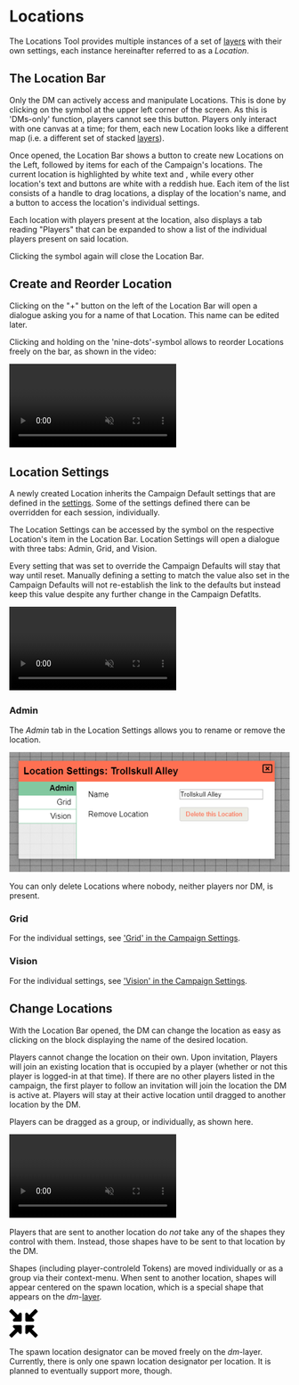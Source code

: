 # Locations

The Locations Tool provides multiple instances of a set of [layers](/docs/dm/layers/) with their own settings, each instance hereinafter referred to as a *Location*.

## The Location Bar
Only the DM can actively access and manipulate Locations.
This is done by clicking on the <font-awesome :icon="['far', 'compass']"/> symbol at the upper left corner of the screen.
As this is 'DMs-only' function, players cannot see this button.
Players only interact with one canvas at a time; for them, each new Location looks like a different map (i.e. a different set of stacked [layers](/docs/dm/layers/)).

Once opened, the Location Bar shows a button to create new Locations on the Left, followed by items for each of the Campaign's locations.
The current location is highlighted by white text and <font-awesome :icon="['fas', 'cog']"/>, while every other location's text and buttons are white with a reddish hue.
Each item of the list consists of a handle to drag locations, a display of the location's name, and a <font-awesome :icon="['fas', 'cog']"/> button to access the location's individual settings.

Each location with players present at the location, also displays a tab reading "Players" that can be expanded to show a list of the individual players present on said location.

Clicking the <font-awesome :icon="['far', 'compass']"/> symbol again will close the Location Bar.

## Create and Reorder Location
Clicking on the "+" button on the left of the Location Bar will open a dialogue asking you for a name of that Location.
This name can be edited later.

Clicking and holding on the 'nine-dots'-symbol allows to reorder Locations freely on the bar, as shown in the video:

<video autoplay loop muted style="max-width: 750px;">
   <source src="/assets/0.20.0/location-rearrange.webm" type="video/webm">
   <source src="/assets/0.20.0/location-rearrange.mp4" type="video/mp4">
</video>

## Location Settings
A newly created Location inherits the Campaign Default settings that are defined in the [settings](/docs/dm/settings/).
Some of the settings defined there can be overridden for each session, individually.

The Location Settings can be accessed by the <font-awesome :icon="['fas', 'cog']"/> symbol on the respective Location's item in the Location Bar.
Location Settings will open a dialogue with three tabs: Admin, Grid, and Vision.

Every setting that was set to override the Campaign Defaults will stay that way until reset.
Manually defining a setting to match the value also set in the Campaign Defaults will not re-establish the link to the defaults but instead keep this value despite any further change in the Campaign Defatlts.

<video autoplay loop muted style="max-width: 750px;">
   <source src="/assets/0.20.0/settings.webm" type="video/webm">
   <source src="/assets/0.20.0/settings.mp4" type="video/mp4">
</video>

### Admin
The *Admin* tab in the Location Settings allows you to rename or remove the location.

![](~/../blog/2020-05-10-release-0.20.0/rename-location.png)

You can only delete Locations where nobody, neither players nor DM, is present.

### Grid
For the individual settings, see ['Grid' in the Campaign Settings](/docs/dm/settings/#grid).  

### Vision
For the individual settings, see ['Vision' in the Campaign Settings](/docs/dm/settings/#vision).

## Change Locations
With the Location Bar opened, the DM can change the location as easy as clicking on the block displaying the name of the desired location.

Players cannot change the location on their own.
Upon invitation, Players will join an existing location that is occupied by a player (whether or not this player is logged-in at that time).
If there are no other players listed in the campaign, the first player to follow an invitation will join the location the DM is active at.
Players will stay at their active location until dragged to another location by the DM.

Players can be dragged as a group, or individually, as shown here.

<video autoplay loop muted style="max-width: 750px;">
   <source src="/assets/0.20.0/location-move.webm" type="video/webm">
   <source src="/assets/0.20.0/location-move.mp4" type="video/mp4">
</video>

Players that are sent to another location do *not* take any of the shapes they control with them.
Instead, those shapes have to be sent to that location by the DM.

Shapes (including player-controleld Tokens) are moved individually or as a group via their context-menu.
When sent to another location, shapes will appear centered on the spawn location, which is a special shape that appears on the *dm*-[layer](/docs/dm/layers/#dm).

![Spawn Location Designator](./spawn.png "Spawn Location Designator")

The spawn location designator can be moved freely on the *dm*-layer.
Currently, there is only one spawn location designator per location.
It is planned to eventually support more, though.  
